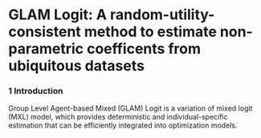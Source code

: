 # GLAM Logit: A random-utility-consistent method to estimate non-parametric coefficents from ubiquitous datasets

### 1 Introduction

Group Level Agent-based Mixed (GLAM) Logit is a variation of mixed logit (MXL) model, which provides deterministic and individual-specific estimation that can be efficiently integrated into optimization models.

